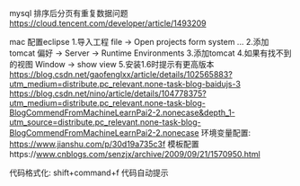 mysql 排序后分页有重复数据问题
https://cloud.tencent.com/developer/article/1493209

mac 配置eclipse
1.导入工程 file -> Open projects form system ...
2.添加tomcat 偏好 -> Server -> Runtime Environments
3.添加tomcat
4.如果有找不到的视图 Window -> show view
5.安装1.6时提示有更高版本
https://blog.csdn.net/gaofenglxx/article/details/102565883?utm_medium=distribute.pc_relevant.none-task-blog-baidujs-3
https://blog.csdn.net/nino/article/details/104778375?utm_medium=distribute.pc_relevant.none-task-blog-BlogCommendFromMachineLearnPai2-2.nonecase&depth_1-utm_source=distribute.pc_relevant.none-task-blog-BlogCommendFromMachineLearnPai2-2.nonecase
环境变量配置: https://www.jianshu.com/p/30d19a735c3f
模板配置https://www.cnblogs.com/senzjx/archive/2009/09/21/1570950.html

代码格式化: shift+command+f
代码自动提示

